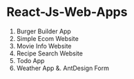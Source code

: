 # React-Js-Web-Apps

1. Burger Builder App
2. Simple Ecom Website
3. Movie Info Website
4. Recipe Search Website
5. Todo App
6. Weather App
&. AntDesign Form
